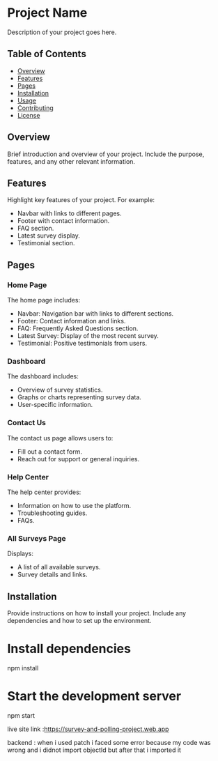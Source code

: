# Project Name

Description of your project goes here.

## Table of Contents

- [Overview](#overview)
- [Features](#features)
- [Pages](#pages)
- [Installation](#installation)
- [Usage](#usage)
- [Contributing](#contributing)
- [License](#license)

## Overview

Brief introduction and overview of your project. Include the purpose, features, and any other relevant information.

## Features

Highlight key features of your project. For example:
- Navbar with links to different pages.
- Footer with contact information.
- FAQ section.
- Latest survey display.
- Testimonial section.

## Pages

### Home Page

The home page includes:
- Navbar: Navigation bar with links to different sections.
- Footer: Contact information and links.
- FAQ: Frequently Asked Questions section.
- Latest Survey: Display of the most recent survey.
- Testimonial: Positive testimonials from users.

### Dashboard

The dashboard includes:
- Overview of survey statistics.
- Graphs or charts representing survey data.
- User-specific information.

### Contact Us

The contact us page allows users to:
- Fill out a contact form.
- Reach out for support or general inquiries.

### Help Center

The help center provides:
- Information on how to use the platform.
- Troubleshooting guides.
- FAQs.

### All Surveys Page

Displays:
- A list of all available surveys.
- Survey details and links.

## Installation

Provide instructions on how to install your project. Include any dependencies and how to set up the environment.



# Install dependencies
npm install

# Start the development server
npm start

live site link :https://survey-and-polling-project.web.app


backend :
when i used patch i faced some error because my code was wrong and i didnot import objectId but after that i imported it 
